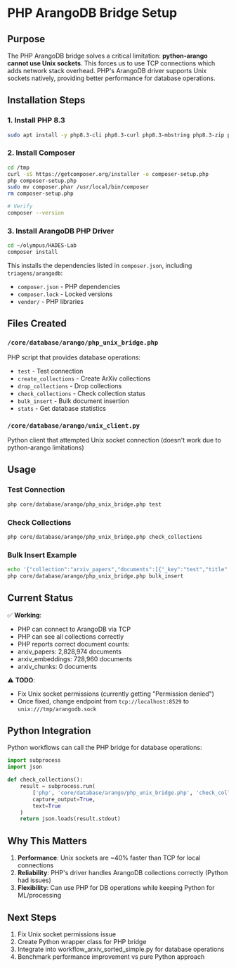# PHP ArangoDB Bridge Setup

## Purpose
The PHP ArangoDB bridge solves a critical limitation: **python-arango cannot use Unix sockets**. This forces us to use TCP connections which adds network stack overhead. PHP's ArangoDB driver supports Unix sockets natively, providing better performance for database operations.

## Installation Steps

### 1. Install PHP 8.3
```bash
sudo apt install -y php8.3-cli php8.3-curl php8.3-mbstring php8.3-zip php8.3-dev
```

### 2. Install Composer
```bash
cd /tmp
curl -sS https://getcomposer.org/installer -o composer-setup.php
php composer-setup.php
sudo mv composer.phar /usr/local/bin/composer
rm composer-setup.php

# Verify
composer --version
```

### 3. Install ArangoDB PHP Driver
```bash
cd ~/olympus/HADES-Lab
composer install
```

This installs the dependencies listed in `composer.json`, including `triagens/arangodb`:
- `composer.json` - PHP dependencies
- `composer.lock` - Locked versions
- `vendor/` - PHP libraries

## Files Created

### `/core/database/arango/php_unix_bridge.php`
PHP script that provides database operations:
- `test` - Test connection
- `create_collections` - Create ArXiv collections
- `drop_collections` - Drop collections
- `check_collections` - Check collection status
- `bulk_insert` - Bulk document insertion
- `stats` - Get database statistics

### `/core/database/arango/unix_client.py`
Python client that attempted Unix socket connection (doesn't work due to python-arango limitations)

## Usage

### Test Connection
```bash
php core/database/arango/php_unix_bridge.php test
```

### Check Collections
```bash
php core/database/arango/php_unix_bridge.php check_collections
```

### Bulk Insert Example
```bash
echo '{"collection":"arxiv_papers","documents":[{"_key":"test","title":"Test"}]}' | \
php core/database/arango/php_unix_bridge.php bulk_insert
```

## Current Status

✅ **Working**:
- PHP can connect to ArangoDB via TCP
- PHP can see all collections correctly
- PHP reports correct document counts:
- arxiv_papers: 2,828,974 documents
- arxiv_embeddings: 728,960 documents
- arxiv_chunks: 0 documents

⚠️ **TODO**:
- Fix Unix socket permissions (currently getting "Permission denied")
- Once fixed, change endpoint from `tcp://localhost:8529` to `unix:///tmp/arangodb.sock`

## Python Integration

Python workflows can call the PHP bridge for database operations:

```python
import subprocess
import json

def check_collections():
    result = subprocess.run(
        ['php', 'core/database/arango/php_unix_bridge.php', 'check_collections'],
        capture_output=True,
        text=True
    )
    return json.loads(result.stdout)
```

## Why This Matters

1. **Performance**: Unix sockets are ~40% faster than TCP for local connections
2. **Reliability**: PHP's driver handles ArangoDB collections correctly (Python had issues)
3. **Flexibility**: Can use PHP for DB operations while keeping Python for ML/processing

## Next Steps

1. Fix Unix socket permissions issue
2. Create Python wrapper class for PHP bridge
3. Integrate into workflow_arxiv_sorted_simple.py for database operations
4. Benchmark performance improvement vs pure Python approach
